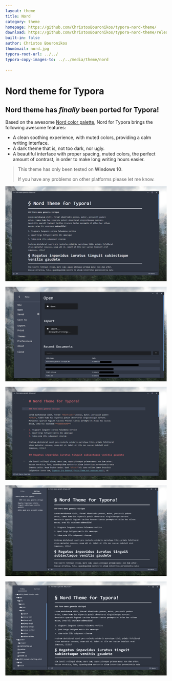 ```yaml
---
layout: theme
title: Nord
category: theme
homepage: https://github.com/ChristosBouronikos/typora-nord-theme/
download: https://github.com/ChristosBouronikos/typora-nord-theme/releases/download/1.0/typora-nord-theme.zip
built-in: false
author: Christos Bouronikos
thumbnail: nord.jpg
typora-root-url: ../../
typora-copy-images-to: ../../media/theme/nord

---
```




# **Nord** theme for Typora

## **Nord** theme has *finally* been ported for Typora!

Based on the awesome [Nord color palette](https://www.nordtheme.com/), Nord for Typora brings the following awesome features:

- A clean soothing experience, with muted colors, providing a calm writing interface.
- A dark theme that is, not too dark, nor ugly. 
- A beautiful interface with proper spacing, muted colors, the perfect amount of contrast, in order to make long writing hours easier.

> This theme has only been tested on **Windows 10**. 
>
> If you have any problems on other platforms please let me know.

![](/media/theme/nord/nord1.png)

![](/media/theme/nord/nord2.png)

![](/media/theme/nord/nord3.png)

![](/media/theme/nord/nord4.png)

![](/media/theme/nord/nord5.png)
